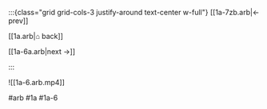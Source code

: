 :::{class="grid grid-cols-3 justify-around text-center w-full"}
[[1a-7zb.arb|← prev]]

[[1a.arb|⌂ back]]

[[1a-6a.arb|next →]]

:::

![[1a-6.arb.mp4]]

#arb #1a #1a-6
